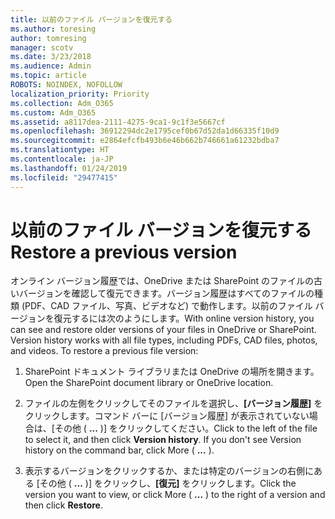 ```yaml
---
title: 以前のファイル バージョンを復元する
ms.author: toresing
author: tomresing
manager: scotv
ms.date: 3/23/2018
ms.audience: Admin
ms.topic: article
ROBOTS: NOINDEX, NOFOLLOW
localization_priority: Priority
ms.collection: Adm_O365
ms.custom: Adm_O365
ms.assetid: a8117dea-2111-4275-9ca1-9c1f3e5667cf
ms.openlocfilehash: 36912294dc2e1795cef0b67d52da1d66335f10d9
ms.sourcegitcommit: e2864efcfb493b6e46b662b746661a61232bdba7
ms.translationtype: HT
ms.contentlocale: ja-JP
ms.lasthandoff: 01/24/2019
ms.locfileid: "29477415"
---
```

# <a name="restore-a-previous-file-version"></a><span data-ttu-id="7c085-102">以前のファイル バージョンを復元する</span><span class="sxs-lookup"><span data-stu-id="7c085-102">Restore a previous version</span></span>

<span data-ttu-id="7c085-p101">オンライン バージョン履歴では、OneDrive または SharePoint のファイルの古いバージョンを確認して復元できます。バージョン履歴はすべてのファイルの種類 (PDF、CAD ファイル、写真、ビデオなど) で動作します。以前のファイル バージョンを復元するには次のようにします。</span><span class="sxs-lookup"><span data-stu-id="7c085-p101">With online version history, you can see and restore older versions of your files in OneDrive or SharePoint. Version history works with all file types, including PDFs, CAD files, photos, and videos. To restore a previous file version:</span></span>
  
1. <span data-ttu-id="7c085-106">SharePoint ドキュメント ライブラリまたは OneDrive の場所を開きます。</span><span class="sxs-lookup"><span data-stu-id="7c085-106">Open the SharePoint document library or OneDrive location.</span></span>
    
2. <span data-ttu-id="7c085-p102">ファイルの左側をクリックしてそのファイルを選択し、**[バージョン履歴]** をクリックします。コマンド バーに [バージョン履歴] が表示されていない場合は、[その他 ( **...** )] をクリックしてください。</span><span class="sxs-lookup"><span data-stu-id="7c085-p102">Click to the left of the file to select it, and then click **Version history**. If you don't see Version history on the command bar, click More ( **...** ).</span></span> 
    
3. <span data-ttu-id="7c085-109">表示するバージョンをクリックするか、または特定のバージョンの右側にある [その他 ( **...** )] をクリックし、**[復元]** をクリックします。</span><span class="sxs-lookup"><span data-stu-id="7c085-109">Click the version you want to view, or click More ( **...** ) to the right of a version and then click **Restore**.</span></span>
    

